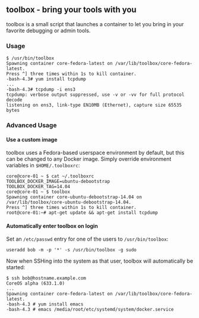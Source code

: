## toolbox - bring your tools with you

toolbox is a small script that launches a container to let you bring in your favorite debugging or admin tools.

### Usage

```
$ /usr/bin/toolbox
Spawning container core-fedora-latest on /var/lib/toolbox/core-fedora-latest.
Press ^] three times within 1s to kill container.
-bash-4.3# yum install tcpdump
...
-bash-4.3# tcpdump -i ens3
tcpdump: verbose output suppressed, use -v or -vv for full protocol decode
listening on ens3, link-type EN10MB (Ethernet), capture size 65535 bytes
```

### Advanced Usage

#### Use a custom image

toolbox uses a Fedora-based userspace environment by default, but this can be changed to any Docker image.
Simply override environment variables in `$HOME/.toolboxrc`:

```
core@core-01 ~ $ cat ~/.toolboxrc
TOOLBOX_DOCKER_IMAGE=ubuntu-debootstrap
TOOLBOX_DOCKER_TAG=14.04
core@core-01 ~ $ toolbox
Spawning container core-ubuntu-debootstrap-14.04 on /var/lib/toolbox/core-ubuntu-debootstrap-14.04.
Press ^] three times within 1s to kill container.
root@core-01:~# apt-get update && apt-get install tcpdump
```

#### Automatically enter toolbox on login

Set an `/etc/passwd` entry for one of the users to `/usr/bin/toolbox`:

```
useradd bob -m -p '*' -s /usr/bin/toolbox -g sudo
```

Now when SSHing into the system as that user, toolbox will automatically be started:
```
$ ssh bob@hostname.example.com
CoreOS alpha (633.1.0)
...
Spawning container core-fedora-latest on /var/lib/toolbox/core-fedora-latest.
-bash-4.3 # yum install emacs
-bash-4.3 # emacs /media/root/etc/systemd/system/docker.service
```

